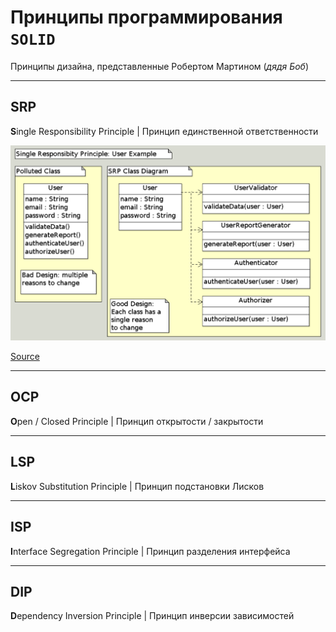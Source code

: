 # Принципы программирования `SOLID`

Принципы дизайна, представленные Робертом Мартином (_дядя Боб_)

---

## SRP

**S**ingle Responsibility Principle | Принцип единственной ответственности

![srp.png](_images/srp.png)

[Source](https://www.oodesign.com/single-responsibility-principle)

---

## OCP

**O**pen / Closed Principle | Принцип открытости / закрытости


---

## LSP

**L**iskov Substitution Principle | Принцип подстановки Лисков


---

## ISP

**I**nterface Segregation Principle | Принцип разделения интерфейса


---

## DIP

**D**ependency Inversion Principle | Принцип инверсии зависимостей
